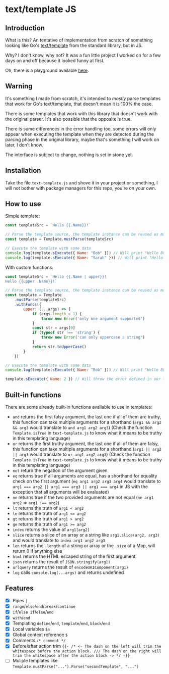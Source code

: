 # text/template JS

## Introduction

What is this? An tentative of implementation from scratch of something looking like Go's [text/template](https://pkg.go.dev/text/template) from the standard library, but in JS.

Why? I don't know, why not? It was a fun little project I worked on for a few days on and off because it looked funny at first.

Oh, there is a playground available [here](https://entrivax.github.io/text-template-js/).

## Warning

It's something I made from scratch, it's intended to *mostly* parse templates that work for Go's text/template, that doesn't mean it is 100% the case.

There is some templates that work with this library that doesn't work with the original parser. It's also possible that the opposite is true.

There is some differences in the error handling too, some errors will only appear when executing the template when they are detected during the parsing phase in the original library, maybe that's something I will work on later, I don't know.

The interface is subject to change, nothing is set in stone yet.

## Installation

Take the file `text-template.js` and shove it in your project or something, I will not bother with package managers for this repo, you're on your own.

## How to use

Simple template:
```js
const templateSrc = `Hello {{.Name}}!`

// Parse the template source, the template instance can be reused as many time as your want afterwards, no need to reparse it each time
const template = Template.mustParse(templateSrc)

// Execute the template with some data
console.log(template.sExecute({ Name: "Bob" })) // Will print "Hello Bob!"
console.log(template.sExecute({ Name: "Sarah" })) // Will print "Hello Sarah!"
```

With custom functions:
```js
const templateSrc = `Hello {{.Name | upper}}!
Hello {{upper .Name}}!`

// Parse the template source, the template instance can be reused as many time as your want afterwards, no need to reparse it each time
const template = Template
    .mustParse(templateSrc)
    .withFuncs({
        upper: (...args) => {
            if (args.length > 1) {
                throw new Error('only one argument supported')
            }
            const str = args[0]
            if (typeof str !== 'string') {
                throw new Error('can only uppercase a string')
            }
            return str.toUpperCase()
        }
    })

// Execute the template with some data
console.log(template.sExecute({ Name: "Bob" })) // Will print "Hello BOB!\nHello BOB!"

template.sExecute({ Name: 2 }) // Will throw the error defined in our function "can only uppercase a string", you will need to try-catch it to handle it
```

## Built-in functions

There are some already built-in functions available to use in templates:
- `and` returns the first falsy argument, the last one if all of them are truthy, this function can take multiple arguments for a shorthand (`arg1 && arg2 && arg3` would translate to `and arg1 arg2 arg3`) (Check the function `Template.isTrue` in `text-template.js` to know what it means to be truthy in this templating language)
- `or` returns the first truthy argument, the last one if all of them are falsy, this function can take multiple arguments for a shorthand (`arg1 || arg2 || arg3` would translate to `or arg1 arg2 arg3`) (Check the function `Template.isTrue` in `text-template.js` to know what it means to be truthy in this templating language)
- `not` return the negation of the argument given
- `eq` returns true if all arguments are equal, has a shorthand for equality check on the first argument (`eq arg1 arg2 arg3 arg4` would translate to `arg1 === arg2 || arg1 === arg3 || arg1 === arg4` in JS with the exception that all arguments will be evaluated)
- `ne` returns true if the two provided arguments are not equal (`ne arg1 arg2` => `arg1 !== arg2`)
- `lt` returns the truth of `arg1 < arg2`
- `le` returns the truth of `arg1 <= arg2`
- `gt` returns the truth of `arg1 > arg2`
- `ge` returns the truth of `arg1 >= arg2`
- `index` returns the value of `arg1[arg2]`
- `slice` returns a slice of an array or a string like `arg1.slice(arg2, arg3)` and would translate to `index arg1 arg2 arg3`
- `len` returns the `.length` of a string or array or the `.size` of a Map, will return 0 if anything else
- `html` returns the HTML escaped string of the first argument
- `json` returns the result of `JSON.stringify(arg1)`
- `urlquery` returns the result of `encodeURIComponent(arg1)`
- `log` calls `console.log(...args)` and returns undefined

## Features

- [x] Pipes `|`
- [x] `range`/`else`/`end`/`break`/`continue`
- [x] `if`/`else if`/`else`/`end`
- [x] `with`/`end`
- [x] Templating `define`/`end`, `template`/`end`, `block`/`end`
- [x] Local variables `$a`
- [x] Global context reference `$`
- [x] Comments `/* comment */`
- [x] Before/after action trim `{{- /* <- The dash on the left will trim the whitespace before the action block. /// The dash on the right will trim the whitespace after the action block -> */ -}}`
- [ ] Muliple templates like `Template.mustParse("...").Parse("secondTemplate", "...")`